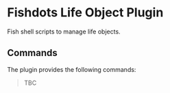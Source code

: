 # Fishdots Life Object Plugin

Fish shell scripts to manage life objects.

## Commands

The plugin provides the following commands:

> TBC